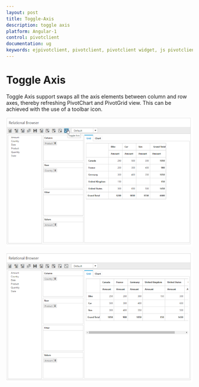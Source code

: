 ```yaml
---
layout: post
title: Toggle-Axis
description: toggle axis
platform: Angular-1
control: pivotclient
documentation: ug
keywords: ejpivotclient, pivotclient, pivotclient widget, js pivotclient 
---
```


# Toggle Axis

Toggle Axis support swaps all the axis elements between column and row axes, thereby refreshing PivotChart and PivotGrid view. This can be achieved with the use of a toolbar icon.

![](Toggle-Axis_images/before-toggle-axis.png)


![](Toggle-Axis_images/after-toggle-axis.png)

